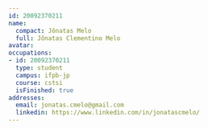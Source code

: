 ```yaml
---
id: 20092370211
name:
  compact: Jônatas Melo
  full: Jônatas Clementino Melo
avatar:
occupations:
- id: 20092370211
  type: student
  campus: ifpb-jp
  course: cstsi
  isFinished: true
addresses:
  email: jonatas.cmelo@gmail.com
  linkedin: https://www.linkedin.com/in/jonatascmelo/
---
```

